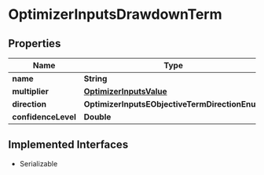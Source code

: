 

# OptimizerInputsDrawdownTerm


## Properties

Name | Type | Description | Notes
------------ | ------------- | ------------- | -------------
**name** | **String** |  |  [optional]
**multiplier** | [**OptimizerInputsValue**](OptimizerInputsValue.md) |  |  [optional]
**direction** | **OptimizerInputsEObjectiveTermDirectionEnum** |  |  [optional]
**confidenceLevel** | **Double** |  |  [optional]


## Implemented Interfaces

* Serializable


